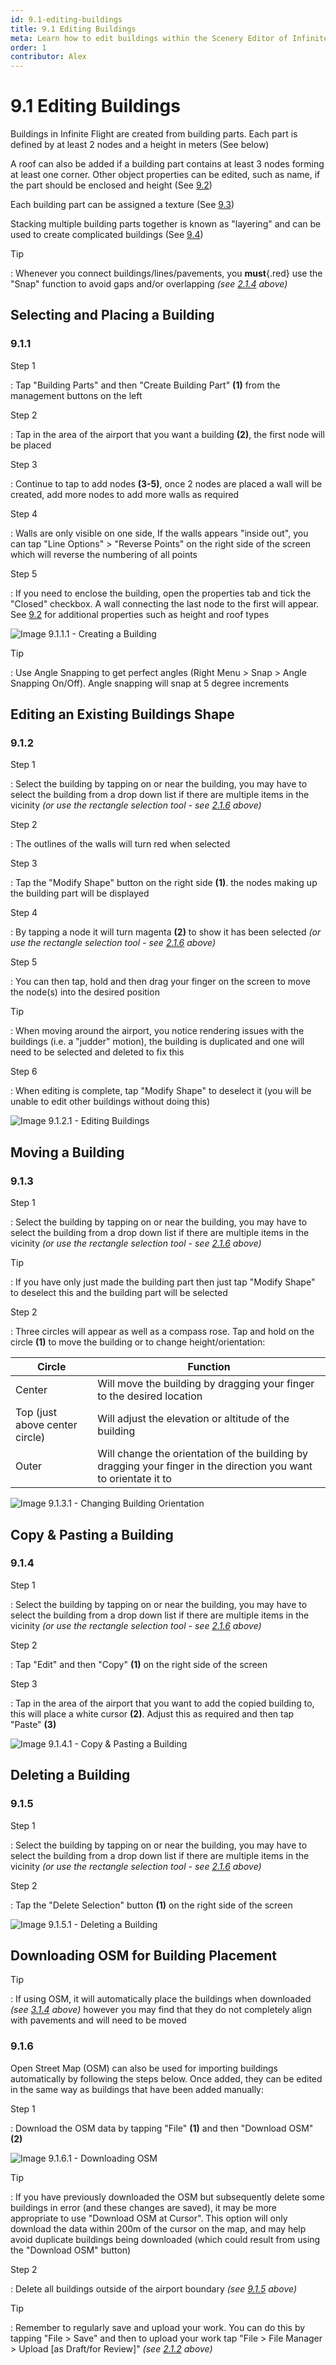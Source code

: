 ```yaml
---
id: 9.1-editing-buildings
title: 9.1 Editing Buildings
meta: Learn how to edit buildings within the Scenery Editor of Infinite Flight.
order: 1
contributor: Alex
---
```




# 9.1 Editing Buildings

Buildings in Infinite Flight are created from building parts. Each part is defined by at least 2 nodes and a height in meters
(See below)

A roof can also be added if a building part contains at least 3 nodes forming at least one corner. Other object properties can be edited, such as name, if the part should be enclosed and height
(See [9.2](/guide/scenery-editor-manual/9.-buildings-and-facades/9.2-properties.md))

Each building part can be assigned a texture
(See [9.3](/guide/scenery-editor-manual/9.-buildings-and-facades/9.3-editing-facades.md))

Stacking multiple building parts together is known as "layering" and can be used to create complicated buildings
(See [9.4](/guide/scenery-editor-manual/9.-buildings-and-facades/9.4-layering))



Tip

: Whenever you connect buildings/lines/pavements, you **must**{.red} use the "Snap" function to avoid gaps and/or overlapping *(see [2.1.4](/guide/scenery-editor-manual/2.-user-interface/2.1-editor-screen#2.1.4) above)*  



## Selecting and Placing a Building

### 9.1.1

Step 1

: Tap "Building Parts" and then "Create Building Part" **(1)** from the management buttons on the left



Step 2

: Tap in the area of the airport that you want a building **(2)**, the first node will be placed



Step 3

: Continue to tap to add nodes **(3-5)**, once 2 nodes are placed a wall will be created, add more nodes to add more walls as required



Step 4

: Walls are only visible on one side, If the walls appears "inside out", you can tap "Line Options" > "Reverse Points" on the right side of the screen which will reverse the numbering of all points 

Step 5

: If you need to enclose the building, open the properties tab and tick the "Closed" checkbox. A wall connecting the last node to the first will appear. See [9.2](/guide/scenery-editor-manual/9.-buildings-and-facades/9.2-properties.md) for additional properties such as height and roof types


![Image 9.1.1.1 - Creating a Building](_images/manual/scenery-editor/buildings-and-facades/editing-buildings-creating.png)

Tip

: Use Angle Snapping to get perfect angles (Right Menu > Snap > Angle Snapping On/Off). Angle snapping will snap at 5 degree increments


## Editing an Existing Buildings Shape

### 9.1.2

Step 1

: Select the building by tapping on or near the building, you may have to select the building from a drop down list if there are multiple items in the vicinity *(or use the rectangle selection tool - see [2.1.6](/guide/scenery-editor-manual/2.-user-interface/2.1-editor-screen#2.1.6) above)*

Step 2

: The outlines of the walls will turn red when selected

Step 3

: Tap the "Modify Shape" button on the right side **(1)**. the nodes making up the building part will be displayed


Step 4

: By tapping a node it will turn magenta **(2)** to show it has been selected *(or use the rectangle selection tool - see [2.1.6](/guide/scenery-editor-manual/2.-user-interface/2.1-editor-screen#2.1.6) above)*



Step 5

: You can then tap, hold and then drag your finger on the screen to move the node(s) into the desired position



Tip

: When moving around the airport, you notice rendering issues with the buildings (i.e. a "judder" motion), the building is duplicated and one will need to be selected and deleted to fix this



Step 6

: When editing is complete, tap "Modify Shape" to deselect it (you will be unable to edit other buildings without doing this) 


![Image 9.1.2.1 - Editing Buildings](_images/manual/scenery-editor/buildings-and-facades/editing-buildings-editing.png)



## Moving a Building

### 9.1.3

Step 1

: Select the building by tapping on or near the building, you may have to select the building from a drop down list if there are multiple items in the vicinity *(or use the rectangle selection tool - see [2.1.6](/guide/scenery-editor-manual/2.-user-interface/2.1-editor-screen#2.1.6) above)*



Tip

: If you have only just made the building part then just tap "Modify Shape" to deselect this and the building part will be selected



Step 2

: Three circles will appear as well as a compass rose. Tap and hold on the circle **(1)** to move the building or to change height/orientation:



| Circle                         | Function                                                     |
| ------------------------------ | ------------------------------------------------------------ |
| Center                         | Will move the building by dragging your finger to the desired location |
| Top (just above center circle) | Will adjust the elevation or altitude of the building        |
| Outer                          | Will change the orientation of the building by dragging your finger in the direction you want to orientate it to |


![Image 9.1.3.1 - Changing Building Orientation](_images/manual/scenery-editor/buildings-and-facades/editing-buildings-moving.png)



## Copy & Pasting a Building

### 9.1.4

Step 1

: Select the building by tapping on or near the building, you may have to select the building from a drop down list if there are multiple items in the vicinity *(or use the rectangle selection tool - see [2.1.6](/guide/scenery-editor-manual/2.-user-interface/2.1-editor-screen#2.1.6) above)*



Step 2

: Tap "Edit" and then "Copy" **(1)** on the right side of the screen 



Step 3

: Tap in the area of the airport that you want to add the copied building to, this will place a white cursor **(2)**. Adjust this as required and then tap "Paste" **(3)**


![Image 9.1.4.1 - Copy & Pasting a Building](_images/manual/scenery-editor/buildings-and-facades/editing-buildings-copying.png)



## Deleting a Building

### 9.1.5

Step 1

: Select the building by tapping on or near the building, you may have to select the building from a drop down list if there are multiple items in the vicinity *(or use the rectangle selection tool - see [2.1.6](/guide/scenery-editor-manual/2.-user-interface/2.1-editor-screen#2.1.6) above)*



Step 2

: Tap the "Delete Selection" button **(1)** on the right side of the screen


![Image 9.1.5.1 - Deleting a Building](_images/manual/scenery-editor/buildings-and-facades/editing-buildings-deleting.png)



## Downloading OSM for Building Placement

Tip

: If using OSM, it will automatically place the buildings when downloaded *(see [3.1.4](/guide/scenery-editor-manual/3.-getting-started/3.1-first-steps#3.1.4) above)* however you may find that they do not completely align with pavements and will need to be moved



### 9.1.6

Open Street Map (OSM) can also be used for importing buildings automatically by following the steps below. Once added, they can be edited in the same way as buildings that have been added manually:



Step 1

: Download the OSM data by tapping "File" **(1)** and then "Download OSM" **(2)**


![Image 9.1.6.1 - Downloading OSM](_images/manual/frames/6.1.5.1a.png)



Tip

: If you have previously downloaded the OSM but subsequently delete some buildings in error (and these changes are saved), it may be more appropriate to use "Download OSM at Cursor". This option will only download the data within 200m of the cursor on the map, and may help avoid duplicate buildings being downloaded (which could result from using the "Download OSM" button)



Step 2

: Delete all buildings outside of the airport boundary *(see [9.1.5](/guide/scenery-editor-manual/9.-buildings-and-facades/9.1-editing-buildings.md#9.1.5) above)*



Tip

: Remember to regularly save and upload your work. You can do this by tapping "File > Save" and then to upload your work tap "File > File Manager > Upload [as Draft/for Review]" *(see [2.1.2](/guide/scenery-editor-manual/2.-user-interface/2.1-editor-screen#2.1.2) above)*





